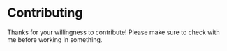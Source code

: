# Contributing

Thanks for your willingness to contribute! Please make sure to check with me before working in something.
